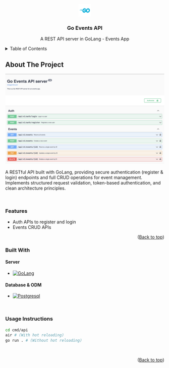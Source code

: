 <div id="top"></div>
<!-- PROJECT LOGO -->
<br />

<div align="center">
  <a href="https://github.com/parasagrawal71/twitter-helpdesk">
    <img src="assets/go_logo_blue.png" alt="Logo" width="40" height="40">
  </a>
  <h3 align="center">Go Events API</h3>
  <p align="center"> A REST API server in GoLang - Events App
  <br />
  <!-- <a href=""><strong>Explore the docs »</strong></a>
  <br />
  <br /> -->
  <!-- <a href="https://twitter-helpdesk-app.web.app">Visit website</a>
  ·
  <a href="https://drive.google.com/file/d/10yPXMO4IyYN8l1xC6_fzNEaGxLOrtCc_/view">Watch Video</a> -->
  </p>
</div>

<!-- TABLE OF CONTENTS -->

<details>
  <summary>Table of Contents</summary>
  <ol>
    <li>
      <a href="#about-the-project">About The Project</a>
      <ul>
        <li><a href="#features">Features</a></li>
        <li><a href="#built-with">Built With</a></li>
      </ul>
    </li>
  </ol>
  <br />
</details>

<!-- ABOUT THE PROJECT -->

## About The Project

[![Go Events API][product-screenshot]][website-link]

A RESTful API built with GoLang, providing secure authentication (register & login) endpoints and full CRUD operations for event management. Implements structured request validation, token-based authentication, and clean architecture principles.

<br />

### Features

- Auth APIs to register and login
- Events CRUD APIs

<p align="right">(<a href="#top">Back to top</a>)</p>

### Built With

#### Server

- [![GoLang][golang-icon]][icon-url]

#### Database & ODM

- [![Postgresql][postgresql-icon]][icon-url]

<br />

### Usage Instructions

```bash
cd cmd/api   
air # (With hot reloading)
go run . # (Without hot reloading)
```

<br />

<p align="right">(<a href="#top">Back to top</a>)</p>

<!-- MARKDOWN LINKS & IMAGES -->

<!-- PROJECT SPECIFIC LINKS -->

[website-link]: #
[product-screenshot]: assets/go_events_api_screenshot.png
[product-gif]: #

<!-- SKILLS -->

[icon-url]: #
[react-icon]: https://img.shields.io/badge/React-20232A?style=for-the-badge&logo=react&logoColor=61DAFB
[vue-icon]: https://img.shields.io/badge/Vue.js-35495E?style=for-the-badge&logo=vuedotjs&logoColor=4FC08D
[javascript-icon]: https://img.shields.io/badge/JavaScript-20232A?style=for-the-badge&logo=javascript&logoColor=F7DF1E
[node-icon]: https://img.shields.io/badge/Node.js-20232A?style=for-the-badge&logo=Node.js&logoColor=339933
[html5-icon]: https://img.shields.io/badge/HTML5-20232A?style=for-the-badge&logo=HTML5&logoColor=E34F26
[css3-icon]: https://img.shields.io/badge/CSS3-20232A?style=for-the-badge&logo=CSS3&logoColor=1572B6
[sass-icon]: https://img.shields.io/badge/SASS-20232A?style=for-the-badge&logo=SASS&logoColor=CC6699
[mongodb-icon]: https://img.shields.io/badge/MongoDB-20232A?style=for-the-badge&logo=MongoDB&logoColor=47A248
[firebase-icon]: https://img.shields.io/badge/firebase-20232A?style=for-the-badge&logo=firebase&logoColor=FFCA28
[material-ui-icon]: https://img.shields.io/badge/Material%20UI-20232A?style=for-the-badge&logo=MUI&logoColor=007FFF
[express-icon]: https://img.shields.io/badge/Express.js-20232A?style=for-the-badge&logo=Express&logoColor=FFFFFF
[mongoose-icon]: https://img.shields.io/badge/Mongoose-20232A?style=for-the-badge
[heroku-icon]: https://img.shields.io/badge/Heroku-20232A?style=for-the-badge&logo=Heroku&logoColor=430098
[twit-icon]: https://img.shields.io/badge/Twit-20232A?style=for-the-badge
[websocket-icon]: https://img.shields.io/badge/websocket-20232A?style=for-the-badge
[twitter-apis-icon]: https://img.shields.io/badge/Twitter%20APIs-20232A?style=for-the-badge&logo=Twitter&logoColor=1DA1F2
[postgresql-icon]: https://img.shields.io/badge/PostgreSQL-316192?style=for-the-badge&logo=postgresql&logoColor=white
[golang-icon]: https://img.shields.io/badge/Golang-00ADD8?style=for-the-badge&logo=go&logoColor=white

<!-- https://www.markdownguide.org/basic-syntax/#reference-style-links -->

<!-- Get icons from this website => https://simpleicons.org -->
